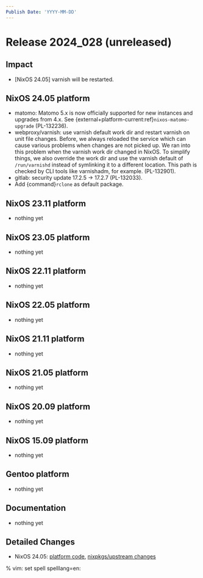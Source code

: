 ```yaml
---
Publish Date: 'YYYY-MM-DD'
---
```


# Release 2024_028 (unreleased)

## Impact

- \[NixOS 24.05] varnish will be restarted.

## NixOS 24.05 platform

- matomo: Matomo 5.x is now officially supported for new instances and upgrades from 4.x. See {external+platform-current:ref}`nixos-matomo-upgrade` (PL-132236).
- webproxy/varnish: use varnish default work dir and restart varnish on unit file changes.
  Before, we always reloaded the service which can cause various problems when changes are not picked up. We ran into this problem when the varnish work dir changed in NixOS. To simplify things, we also override the work dir and use the varnish default of `/run/varnishd` instead of symlinking it to a different location. This path is checked by CLI tools like varnishadm, for example. (PL-132901).
- gitlab: security update 17.2.5 -> 17.2.7 (PL-132033).
- Add {command}`rclone` as default package.

## NixOS 23.11 platform

- nothing yet

## NixOS 23.05 platform

- nothing yet

## NixOS 22.11 platform

- nothing yet

## NixOS 22.05 platform

- nothing yet

## NixOS 21.11 platform

- nothing yet

## NixOS 21.05 platform

- nothing yet

## NixOS 20.09 platform

- nothing yet

## NixOS 15.09 platform

- nothing yet

## Gentoo platform

- nothing yet

## Documentation

- nothing yet

## Detailed Changes

- NixOS 24.05: [platform code](https://github.com/flyingcircusio/fc-nixos/compare/fc/r2024_027/24.05...),
 [nixpkgs/upstream changes](https://github.com/flyingcircusio/nixpkgs/compare/ac9a8c52e1e69847cef1d41c9661034dc3909149...4c934f9fa9a0c9239a1bc2817d01231807f5d2ba)

% vim: set spell spelllang=en:
